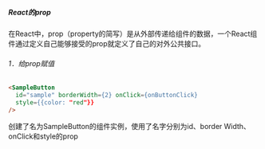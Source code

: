 #####  React的prop
在React中，prop（property的简写）是从外部传递给组件的数据，一个React组件通过定义自己能够接受的prop就定义了自己的对外公共接口。

###### 1．给prop赋值
```html
<SampleButton
  id="sample" borderWidth={2} onClick={onButtonClick}
  style={{color: "red"}}
/>
```
创建了名为SampleButton的组件实例，使用了名字分别为id、border Width、onClick和style的prop
